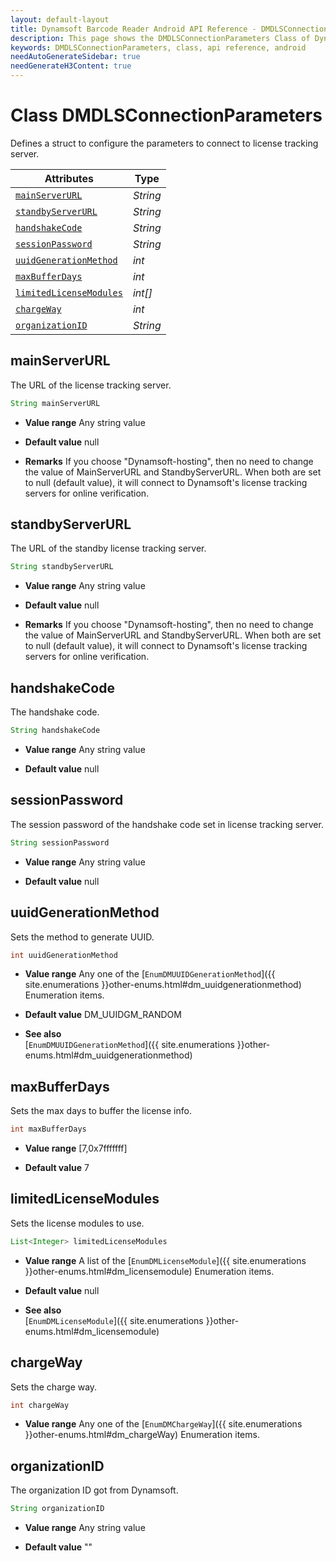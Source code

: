 ```yaml
---
layout: default-layout
title: Dynamsoft Barcode Reader Android API Reference - DMDLSConnectionParameters Class
description: This page shows the DMDLSConnectionParameters Class of Dynamsoft Barcode Reader for Android SDK.
keywords: DMDLSConnectionParameters, class, api reference, android
needAutoGenerateSidebar: true
needGenerateH3Content: true
---
```



# Class DMDLSConnectionParameters

Defines a struct to configure the parameters to connect to license tracking server.  

| Attributes | Type |
|---------- | ---- |
| [`mainServerURL`](#mainserverurl) | *String* |
| [`standbyServerURL`](#standbyserverurl) | *String* |
| [`handshakeCode`](#handshakecode) | *String* |
| [`sessionPassword`](#sessionpassword) | *String* |
| [`uuidGenerationMethod`](#uuidgenerationmethod) | *int* |
| [`maxBufferDays`](#maxbufferdays) | *int* |
| [`limitedLicenseModules`](#limitedlicensemodules) | *int[]* |
| [`chargeWay`](#chargeway) | *int* |
| [`organizationID`](#organizationid) | *String* |

## mainServerURL

The URL of the license tracking server.

```java
String mainServerURL
```

- **Value range**
    Any string value

- **Default value**
    null

- **Remarks**
    If you choose "Dynamsoft-hosting", then no need to change the value of MainServerURL and StandbyServerURL. When both are set to null (default value), it will connect to Dynamsoft's license tracking servers for online verification.

## standbyServerURL

The URL of the standby license tracking server.

```java
String standbyServerURL
```

- **Value range**
    Any string value

- **Default value**
    null

- **Remarks**
    If you choose "Dynamsoft-hosting", then no need to change the value of MainServerURL and StandbyServerURL. When both are set to null (default value), it will connect to Dynamsoft's license tracking servers for online verification.

## handshakeCode

The handshake code.

```java
String handshakeCode
```

- **Value range**
    Any string value

- **Default value**
    null

## sessionPassword

The session password of the handshake code set in license tracking server.

```java
String sessionPassword
```

- **Value range**
    Any string value

- **Default value**
    null

## uuidGenerationMethod

Sets the method to generate UUID.

```java
int uuidGenerationMethod
```

- **Value range**
    Any one of the [`EnumDMUUIDGenerationMethod`]({{ site.enumerations }}other-enums.html#dm_uuidgenerationmethod) Enumeration items.

- **Default value**
    DM_UUIDGM_RANDOM

- **See also**  
    [`EnumDMUUIDGenerationMethod`]({{ site.enumerations }}other-enums.html#dm_uuidgenerationmethod)

## maxBufferDays

Sets the max days to buffer the license info.

```java
int maxBufferDays
```

- **Value range**
    [7,0x7fffffff]  

- **Default value**
    7

## limitedLicenseModules

Sets the license modules to use.

```java
List<Integer> limitedLicenseModules
```

- **Value range**
    A list of the [`EnumDMLicenseModule`]({{ site.enumerations }}other-enums.html#dm_licensemodule) Enumeration items.

- **Default value**
    null

- **See also**  
    [`EnumDMLicenseModule`]({{ site.enumerations }}other-enums.html#dm_licensemodule)

## chargeWay

Sets the charge way.

```java
int chargeWay
```

- **Value range**
    Any one of the [`EnumDMChargeWay`]({{ site.enumerations }}other-enums.html#dm_chargeWay) Enumeration items.

## organizationID

The organization ID got from Dynamsoft.

```java
String organizationID
```

- **Value range**
    Any string value

- **Default value**
    ""
